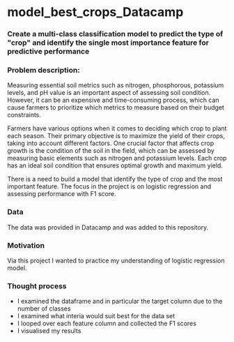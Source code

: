 # model_best_crops_Datacamp

### Create a multi-class classification model to predict the type of "crop" and identify the single most importance feature for predictive performance


### Problem description:
Measuring essential soil metrics such as nitrogen, phosphorous, potassium levels, and pH value is an important aspect of assessing soil condition. However, it can be an expensive and time-consuming process, which can cause farmers to prioritize which metrics to measure based on their budget constraints.

Farmers have various options when it comes to deciding which crop to plant each season. Their primary objective is to maximize the yield of their crops, taking into account different factors. One crucial factor that affects crop growth is the condition of the soil in the field, which can be assessed by measuring basic elements such as nitrogen and potassium levels. Each crop has an ideal soil condition that ensures optimal growth and maximum yield.

There is a need to build a model that identify the type of crop and the most important feature. The focus in the project is on logistic regression and assessing performance with F1 score.

### Data 
The data was provided in Datacamp and was added to this repository.


### Motivation
Via this project I wanted to practice my understanding of logistic regression model.


### Thought process
- I examined the dataframe and in particular the target column due to the number of classes
- I examined what interia would suit best for the data set
- I looped over each feature column and collected the F1 scores
- I visualised my results
